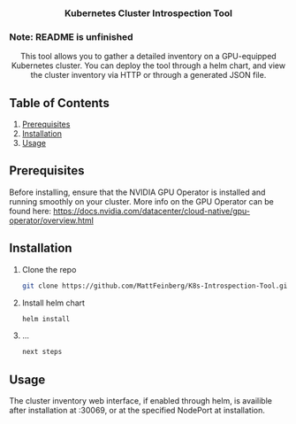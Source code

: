 <div id="top"></div>

<h3 align="center">Kubernetes Cluster Introspection Tool</h3>

### Note: README is unfinished

<p align="center">
This tool allows you to gather a detailed inventory on a GPU-equipped Kubernetes cluster. You can deploy the tool through a helm chart, and view the cluster inventory via HTTP or through a generated JSON file.
</p>
</div>



<!-- TABLE OF CONTENTS -->
## Table of Contents
<ol>
  <li><a href="#prerequisites">Prerequisites</a></li>
  <li><a href="#installation">Installation</a></li>
  <li><a href="#usage">Usage</a></li>
</ol>

## Prerequisites

Before installing, ensure that the NVIDIA GPU Operator is installed and running smoothly on your cluster. More info on the GPU Operator can be found here: https://docs.nvidia.com/datacenter/cloud-native/gpu-operator/overview.html

## Installation

1. Clone the repo
   ```sh
   git clone https://github.com/MattFeinberg/K8s-Introspection-Tool.git
   ```
2. Install helm chart
   ```sh
   helm install
   ```
3. ...
   ```sh
   next steps
   ```

<!-- USAGE EXAMPLES -->
## Usage

The cluster inventory web interface, if enabled through helm, is availible after installation at <machine-ip>:30069, or at the specified NodePort at installation.






<!-- MARKDOWN LINKS & IMAGES -->
<!-- https://www.markdownguide.org/basic-syntax/#reference-style-links -->

